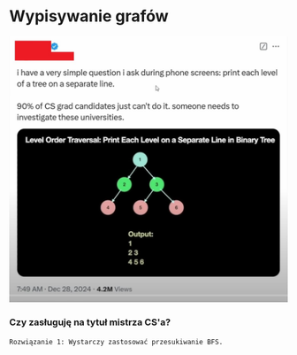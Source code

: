 # Wypisywanie grafów
![zadanie](zadanie/material_dowodowy.jpg)

### Czy zasługuję na tytuł mistrza CS'a?

    Rozwiązanie 1: Wystarczy zastosować przesukiwanie BFS.